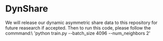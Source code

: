 # DynShare
We will release our dynamic asymmetric share data to this repository for future reasearch if accepted. Then to run this code, please follow the commmand:\\
'python train.py --batch_size 4096 --num_neighbors 2'
